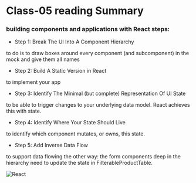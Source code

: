 # Class-05 reading Summary

### building components and applications with React steps:

* Step 1: Break The UI Into A Component Hierarchy

to do is to draw boxes around every component (and subcomponent) in the mock and give them all names

* Step 2: Build A Static Version in React

to implement your app

* Step 3: Identify The Minimal (but complete) Representation Of UI State

 to be able to trigger changes to your underlying data model. React achieves this with state.

* Step 4: Identify Where Your State Should Live

to identify which component mutates, or owns, this state.

* Step 5: Add Inverse Data Flow

 to support data flowing the other way: the form components deep in the hierarchy need to update the state in FilterableProductTable.

 ![React](https://nodeployfriday.com/images/posts/react-theme-switcher/001_react_app.png)
